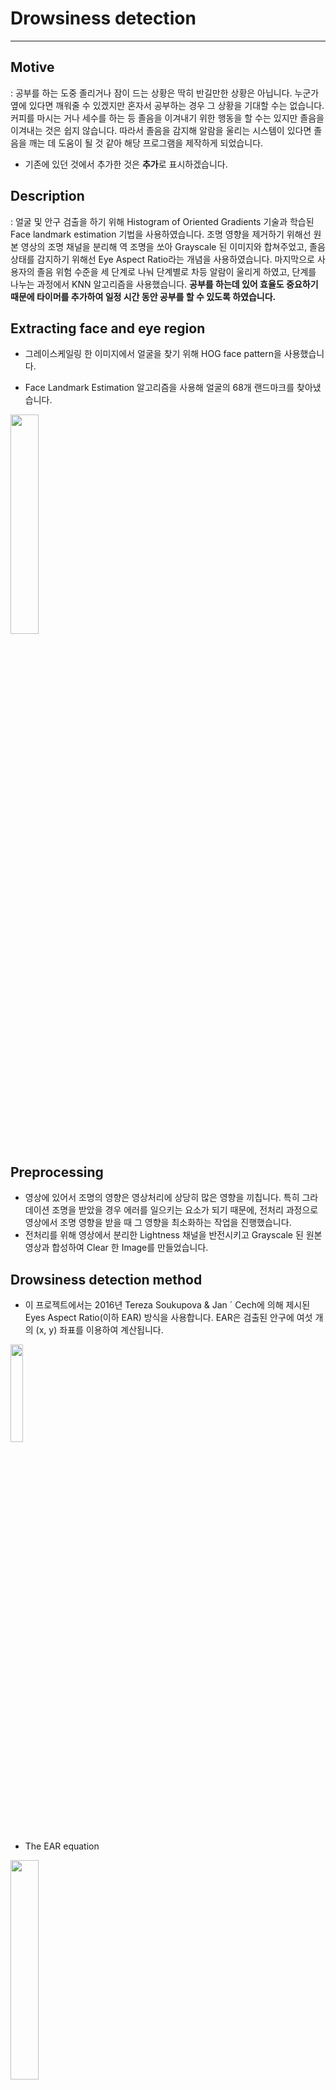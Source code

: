 # Drowsiness detection
***
## Motive
: 공부를 하는 도중 졸리거나 잠이 드는 상황은 딱히 반길만한 상황은 아닙니다. 누군가 옆에 있다면 깨워줄 수 있겠지만 혼자서 공부하는 경우 그 상황을 기대할 수는 없습니다. 커피를 마시는 거나 세수를 하는 등 졸음을 이겨내기 위한 행동을 할 수는 있지만 졸음을 이겨내는 것은 쉽지 않습니다. 따라서 졸음을 감지해 알람을 울리는 시스템이 있다면 졸음을 깨는 데 도움이 될 것 같아 해당 프로그램을 제작하게 되었습니다. 

+ 기존에 있던 것에서 추가한 것은 **추가**로 표시하겠습니다.

  
## Description
: 얼굴 및 안구 검출을 하기 위해 Histogram of Oriented Gradients 기술과 학습된 Face landmark estimation 기법을 사용하였습니다. 조명 영향을 제거하기 위해선 원본 영상의 조명 채널을 분리해 역 조명을 쏘아 Grayscale 된 이미지와 합쳐주었고, 졸음 상태를 감지하기 위해선 Eye Aspect Ratio라는 개념을 사용하였습니다. 마지막으로 사용자의 졸음 위험 수준을 세 단계로 나눠 단계별로 차등 알람이 울리게 하였고, 단계를 나누는 과정에서 KNN 알고리즘을 사용했습니다. **공부를 하는데 있어 효율도 중요하기 때문에 타이머를 추가하여 일정 시간 동안 공부를 할 수 있도록 하였습니다.**


## Extracting face and eye region
+ 그레이스케일링 한 이미지에서 얼굴을 찾기 위해 HOG face pattern을 사용했습니다.
   
+ Face Landmark Estimation 알고리즘을 사용해 얼굴의 68개 랜드마크를 찾아냈습니다.
  
<img src="https://user-images.githubusercontent.com/36785390/52613175-3d6ade80-2ed0-11e9-9290-ee5dc2f2d525.png" width="30%">


## Preprocessing
+ 영상에 있어서 조명의 영향은 영상처리에 상당히 많은 영향을 끼칩니다. 특히 그라데이션 조명을 받았을 경우 에러를 일으키는 요소가 되기 때문에, 전처리 과정으로 영상에서 조명 영향을 받을 때 그 영향을 최소화하는 작업을 진행했습니다.
+ 전처리를 위해 영상에서 분리한 Lightness 채널을 반전시키고 Grayscale 된 원본 영상과 합성하여 Clear 한 Image를 만들었습니다.
    
     
## Drowsiness detection method
+ 이 프로젝트에서는 2016년 Tereza Soukupova & Jan ´ Cech에 의해 제시된 Eyes Aspect Ratio(이하 EAR) 방식을 사용합니다. EAR은 검출된 안구에 여섯 개의 (x, y) 좌표를 이용하여 계산됩니다.
  
<img src="https://user-images.githubusercontent.com/36785390/52702447-83eb3680-2fbf-11e9-985f-f96ec72f5b26.png" width="20%">
   
+ The EAR equation
   
<img src="https://user-images.githubusercontent.com/36785390/52702578-cb71c280-2fbf-11e9-9a06-d4434250d622.png" width ="30%">

+ Calculated EAR
<img src="https://user-images.githubusercontent.com/36785390/52702645-ee9c7200-2fbf-11e9-9757-975fa22da6e1.png" width="60%">

+ 계산된 EAR은 눈을 뜨고 있을 땐 0이 아닌 어떤 값을 갖게 되고, 눈을 감을 땐 0에 가까운 값을 갖습니다. 여기에 어떤 Constant로 Threshold를(졸음을 판단할 때 사용하는 임곗값) 설정할 시 그 값보다 EAR 값이 작아지는지 확인하는 방식으로 사용자가 졸고 있다고 판단할 수 있습니다.
+ 졸음 판별 시 양쪽 눈을 따로 검사할 필요는 없기 때문에 양쪽 눈 각각의 EAR 값을 평균 계산해서 사용하였습니다.
+ **Threshold 값은 프로그램 실행 시 눈을 떴을 때의 EAR 값(open_ear)과 눈을 감았을 때의 EAR 값(closed_ear)을 얻어 closed_ear+((open_ear-closed_ear)/2)라는 식을 통해 결정하였습니다.**
+ 설정한 Threshold 보다 작을 때는기 전까지 눈을 뜨고 있던 시간에 따라 구분되고, 졸음 2 -> 0으로 갈수록 알람의 세기는 세집니다.
  
. 1. Create arrays with random (x, y)-coordinates.
  
<img src="https://user-images.githubusercontent.com/36785390/52762829-82bc1700-305c-11e9-97cb-b41e35dfb9e6.png" width="30%">
  
  2. Labeling
<img src="https://user-images.githubusercontent.com/36785390/52762830-8485da80-305c-11e9-96db-f24a7a1ebdd6.png" width="40%">
  
  3. Define K value.
<img src="https://user-images.githubusercontent.com/36785390/52762904-e6dedb00-305c-11e9-952c-f201390eb9bd.png" width="50%">
  
  4. Test KNN algorithm.
<img src="https://user-images.githubusercontent.com/36785390/52762907-e8a89e80-305c-11e9-8928-9409bd4eaa7a.png" width="50%">
  
## Timer
+ **미시간 대학의 연구에 따르면, 공부를 집중할 수 있는 효과적인 시간은 25분이라고 합니다. 이를 볼 때 공부를 하는 데 있어 일정 시간을 정해두고 공부를 한 뒤 휴식을 취하고 다시 시작하는 것이 좋다고 생각되어 타이머를 추가하게 되었습니다.**
+ **원하는 시간을 선택하고 start를 누르면 정해둔 시간이 다 지난 뒤 알람을 울릴 것인지 말지 선택할 수 있습니다.**

## GUI
+ **사용자가 편하게 사용할 수 있도록 GUI를 추가하였습니다.**
---
+ **처음 시작**
<img width="50%" src="https://github.com/yu2842/sleep/assets/144086393/7b696aeb-d5b4-42d6-970a-ede08a7d4473"/>


---  
+ **precautions 버튼을 누른 경우**
+ **해당 프로그램을 사용할때의 주의 사항이 적혀 있습니다.**
+ **home 버튼을 통해 처음 시작으로 돌아갈 수 있습니다**
<img width="50%" src="https://github.com/yu2842/practice1/assets/144086393/267d24f9-c1f7-4125-bcf5-1e1d0a42b3ab"/>


---  
+ **'how to use' 버튼을 누른 경우**
+ **사용 할때 도움이 될 만한 것들이 적혀 있습니다.**
+ **home 버튼을 통해 처음 시작으로 돌아갈 수 있습니다.**
<img width="50%" src="https://github.com/yu2842/practice1/assets/144086393/6018acfd-3a01-4161-8301-54bb1ddc0c41"/>
  

---  
+ **처음 시작의 'start' 버튼을 누른 경우**
+ **start 버튼을 누를 경우 위에서 설명했던 Threshold 값을 얻는 작업을 수행합니다.**
+ **start 버튼을 누르기 전 next 버튼을 누르면 Threshold 값이 0으로 설정되므로 정상적인 졸음 판단을 할 수 없습니다.**
+ **Threshold 값을 결정 후 next 버튼을 누르면 timer로 이동합니다.**
<img width="50%" src="https://github.com/yu2842/practice1/assets/144086393/c2e681c5-a603-42d2-b484-9debd24d9cc6"/>
  

---  
+ **timer 버튼을 누르면 타이머가 뜹니다.**
<img width="50%" src="https://github.com/yu2842/practice1/assets/144086393/268681f3-e9ac-4301-8c25-35357ad3dfa6"/>


---  
+ **HH:MM:TT**  
+ **원하시는 시간을 작성 후 start 버튼을 누르면 졸음 판단 작업을 수행합니다.**
+ **시간이 다 지난 후 알람을 울릴지 말지 선택할 수 있습니다.**
+ **주의: pause 버튼이나 stop 버튼을 누른 후 캠을 누르고 'q' 키를 눌러 졸음 판단 작업을 종료하셔야합니다.**  
+ **졸음 판단 작업을 종료하지 않고 start 버튼을 다시 누르면 오류가 발생합니다.**
<img width="50%" src="https://github.com/yu2842/practice1/assets/144086393/7dc69de1-a57d-4764-a5ed-3ce1bd0678e4"/>
<img width="50%" src="https://github.com/yu2842/practice1/assets/144086393/60702dbb-f821-4209-a1f9-a070e1b55f00"/>
 


## Process
1. **처음 시작하는 경우 precautions 버튼과 how to use 버튼을 눌러 주의 사항과 사용법을 익힙니다.**
2. **사용 법을 알고 있거나 익혔을 경우 start 버튼을 누릅니다.**
3. **버튼을 누르면 Setting 창이 뜹니다. 다음과 같은 사항이 적혀 있습니다.**
   + **눈이 닫혔는지를 판단하기 위해 EAR 값을 측정해야 합니다.**
   + **준비가 되셨다면 start 버튼을 눌러주세요.**
   + **3초후 알람이 울립니다.**
   + **다시 알람이 울릴때까지 3초 동안 눈을 뜨고 있어주세요.**
   + **3초 후 알람이 울리면 5초 대기 후 다시 알람이 울릴때까지 5초 동안 눈을 감고 있어주세요.**
   + **다시 알람이 울리면 EAR 값 측정은 끝났습니다.**
   + **next 버튼을 눌러 drowsiness detection을 시작하세요.**
4. **해당 과정을 따르고 next 버튼을 누르면 timer로 이동합니다.**
5. **timer 버튼을 누르면 시간을 정할 수 있고 start 버튼을 누르면 졸음 감지 기능을 수행 할 수 있습니다.**
6. **start 버튼을 누르면 캠이 켜지는데, 이때 얼굴이 제대로 인식되고 있는지는 파란 네모와 초록 선, EAR 값을 보고 알 수 있습니다.**

   
   (**사진은 그림으로 대체합니다.**)

   
   <img width="50%" src="https://github.com/yu2842/practice1/assets/144086393/5d4a05f5-c78f-421d-8551-202569042ddb"/>

 
8. **pause 버튼의 경우 타이머가 일시 정지되며 이때 캠을 누른 후 q키를 눌러 졸음 감지 기능을 중지해야 합니다.**
9. **pause 버튼을 누르고 start 버튼을 누르면 정지되었던 타이머와 졸음 감지 기능이 다시 시작합니다.**
10. **stop 버튼의 경우 타이머가 정지되며 이때 캠을 누른 후 q키를 눌러 졸음 감지 기능을 중지해야 합니다.**
11. **프로그램을 완전히 종료하기 위해 모든 창을 꺼주세요.**

  
## References
+ [Machine Learning is Fun! Part 4: Modern Face Recognition with Deep Learning](https://medium.com/@ageitgey/machine-learning-is-fun-part-4-modern-face-recognition-with-deep-learning-c3cffc121d78)
+ [Real-Time Eye Blink Detection using Facial Landmarks](https://vision.fe.uni-lj.si/cvww2016/proceedings/papers/05.pdf)
+ [Eye blink detection with OpenCV, Python, and dlib](https://www.pyimagesearch.com/2017/04/24/eye-blink-detection-opencv-python-dlib/)
+ [dlib install tutorial that I refer to](https://www.pyimagesearch.com/2017/03/27/how-to-install-dlib/)
+ [Histograms of Oriented Gradients for Human Detection](https://lear.inrialpes.fr/people/triggs/pubs/Dalal-cvpr05.pdf)
+ [조명(Lighting)의 영향을 제거하는 방법](https://t9t9.com/60)
